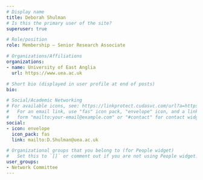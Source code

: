 ```yaml
---
# Display name
title: Deborah Shulman
# Is this the primary user of the site?
superuser: true

# Role/position
role: Membership — Senior Research Associate

# Organizations/Affiliations
organizations:
- name: University of East Anglia
  url: https://www.uea.ac.uk

# Short bio (displayed in user profile at end of posts)
bio: 

# Social/Academic Networking
# For available icons, see: https://linkprotect.cudasvc.com/url?a=https%3a%2f%2fsourcethemes.com%2facademic%2fdocs%2fpage-builder%2f%23icons&c=E,1,03Q55I8O6D-V-MsaI5i3Th7UvGHpRVj6l4dANOBXiQaBRckWF-Uxi40d1B8mh5T88rS8FWL6R2UVO5-e4mDAmzVU5C2FJcU0kEkb6Qi2tyc,&typo=1
#   For an email link, use "fas" icon pack, "envelope" icon, and a link in the
#   form "mailto:your-email@example.com" or "#contact" for contact widget.
social:
- icon: envelope
  icon_pack: fas
  link: mailto:D.Shulman@uea.ac.uk

# Organizational groups that you belong to (for People widget)
#   Set this to `[]` or comment out if you are not using People widget.
user_groups:
- Network Committee
---
```

